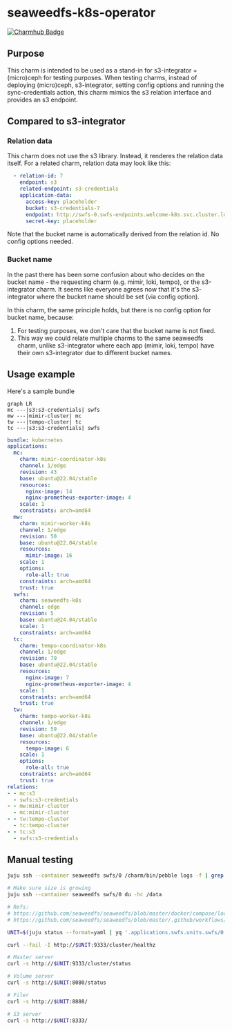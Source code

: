 # seaweedfs-k8s-operator
[![Charmhub Badge](https://charmhub.io/seaweedfs-k8s/badge.svg)](https://charmhub.io/seaweedfs-k8s)


## Purpose
This charm is intended to be used as a stand-in for s3-integrator + (micro)ceph for testing purposes.
When testing charms, instead of deploying (micro)ceph, s3-integrator, setting config options and
running the sync-credentials action, this charm mimics the s3 relation interface and provides an
s3 endpoint.

## Compared to s3-integrator
### Relation data
This charm does not use the s3 library. Instead, it renderes the relation data itself.
For a related charm, relation data may look like this:

```yaml
  - relation-id: 7
    endpoint: s3
    related-endpoint: s3-credentials
    application-data:
      access-key: placeholder
      bucket: s3-credentials-7
      endpoint: http://swfs-0.swfs-endpoints.welcome-k8s.svc.cluster.local:8333
      secret-key: placeholder
```

Note that the bucket name is automatically derived from the relation id. No config options needed.

### Bucket name
In the past there has been some confusion about who decides on the bucket name - the requesting charm
(e.g. mimir, loki, tempo), or the s3-integrator charm. It seems like everyone agrees now that it's the
s3-integrator where the bucket name should be set (via config option).

In this charm, the same principle holds, but there is no config option for bucket name, because:
1. For testing purposes, we don't care that the bucket name is not fixed.
2. This way we could relate multiple charms to the same seaweedfs charm, unlike s3-integrator where each
   app (mimir, loki, tempo) have their own s3-integrator due to different bucket names.

## Usage example
Here's a sample bundle

```mermaid
graph LR
mc ---|s3:s3-credentials| swfs
mw ---|mimir-cluster| mc
tw ---|tempo-cluster| tc
tc ---|s3:s3-credentials| swfs
```

```yaml
bundle: kubernetes
applications:
  mc:
    charm: mimir-coordinator-k8s
    channel: 1/edge
    revision: 43
    base: ubuntu@22.04/stable
    resources:
      nginx-image: 14
      nginx-prometheus-exporter-image: 4
    scale: 1
    constraints: arch=amd64
  mw:
    charm: mimir-worker-k8s
    channel: 1/edge
    revision: 50
    base: ubuntu@22.04/stable
    resources:
      mimir-image: 16
    scale: 1
    options:
      role-all: true
    constraints: arch=amd64
    trust: true
  swfs:
    charm: seaweedfs-k8s
    channel: edge
    revision: 5
    base: ubuntu@24.04/stable
    scale: 1
    constraints: arch=amd64
  tc:
    charm: tempo-coordinator-k8s
    channel: 1/edge
    revision: 79
    base: ubuntu@22.04/stable
    resources:
      nginx-image: 7
      nginx-prometheus-exporter-image: 4
    scale: 1
    constraints: arch=amd64
    trust: true
  tw:
    charm: tempo-worker-k8s
    channel: 1/edge
    revision: 59
    base: ubuntu@22.04/stable
    resources:
      tempo-image: 6
    scale: 1
    options:
      role-all: true
    constraints: arch=amd64
    trust: true
relations:
- - mc:s3
  - swfs:s3-credentials
- - mw:mimir-cluster
  - mc:mimir-cluster
- - tw:tempo-cluster
  - tc:tempo-cluster
- - tc:s3
  - swfs:s3-credentials
```

## Manual testing
```bash
juju ssh --container seaweedfs swfs/0 /charm/bin/pebble logs -f | grep -iE "error|fail"

# Make sure size is growing
juju ssh --container seaweedfs swfs/0 du -hc /data
```

```bash
# Refs:
# https://github.com/seaweedfs/seaweedfs/blob/master/docker/compose/local-filer-backup-compose.yml
# https://github.com/seaweedfs/seaweedfs/blob/master/.github/workflows/s3tests.yml

UNIT=$(juju status --format=yaml | yq '.applications.swfs.units.swfs/0.address')

curl --fail -I http://$UNIT:9333/cluster/healthz

# Master server
curl -s http://$UNIT:9333/cluster/status

# Volume server
curl -s http://$UNIT:8080/status

# Filer
curl -s http://$UNIT:8888/

# S3 server
curl -s http://$UNIT:8333/
```
